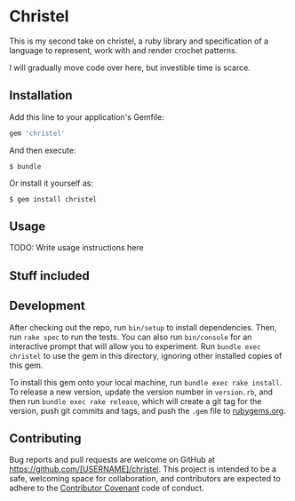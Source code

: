# Christel

This is my second take on christel, a ruby library and specification of a
language to represent, work with and render crochet patterns.

I will gradually move code over here, but investible time is scarce.

## Installation

Add this line to your application's Gemfile:

```ruby
gem 'christel'
```

And then execute:

    $ bundle

Or install it yourself as:

    $ gem install christel

## Usage

TODO: Write usage instructions here

## Stuff included

## Development

After checking out the repo, run `bin/setup` to install dependencies. Then, run `rake spec` to run the tests. You can also run `bin/console` for an interactive prompt that will allow you to experiment. Run `bundle exec christel` to use the gem in this directory, ignoring other installed copies of this gem.

To install this gem onto your local machine, run `bundle exec rake install`. To release a new version, update the version number in `version.rb`, and then run `bundle exec rake release`, which will create a git tag for the version, push git commits and tags, and push the `.gem` file to [rubygems.org](https://rubygems.org).

## Contributing

Bug reports and pull requests are welcome on GitHub at https://github.com/[USERNAME]/christel. This project is intended to be a safe, welcoming space for collaboration, and contributors are expected to adhere to the [Contributor Covenant](http://contributor-covenant.org) code of conduct.

